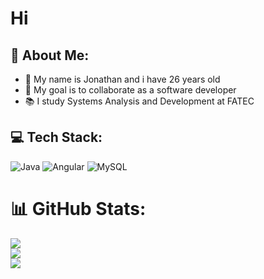 # Hi
## 💫 About Me:
* :adult: My name is Jonathan and i have 26 years old
* :telescope: My goal is to collaborate as a software developer
* :books: I study Systems Analysis and Development at FATEC

## 💻 Tech Stack:
![Java](https://img.shields.io/badge/java-%23ED8B00.svg?style=for-the-badge&logo=java&logoColor=white) ![Angular](https://img.shields.io/badge/angular-%23DD0031.svg?style=for-the-badge&logo=angular&logoColor=white) ![MySQL](https://img.shields.io/badge/mysql-%2300f.svg?style=for-the-badge&logo=mysql&logoColor=white)

# 📊 GitHub Stats:
![](https://github-readme-stats.vercel.app/api?username=jonathanpipo&theme=shades-of-purple&hide_border=false&include_all_commits=true&count_private=true)<br/>
![](https://github-readme-streak-stats.herokuapp.com/?user=jonathanpipo&theme=shades-of-purple&hide_border=false)<br/>
![](https://github-readme-stats.vercel.app/api/top-langs/?username=jonathanpipo&theme=shades-of-purple&hide_border=false&include_all_commits=true&count_private=true&layout=compact)

